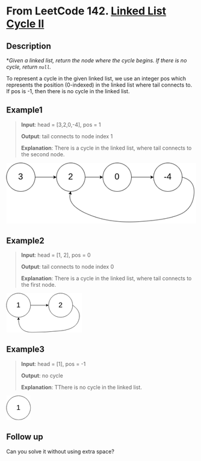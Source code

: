 # From LeetCode 142. [Linked List Cycle II](https://leetcode-cn.com/problems/linked-list-cycle-ii/)

## Description

**Given a linked list, return the node where the cycle begins. If there is no cycle, return `null`.*

To represent a cycle in the given linked list, we use an integer pos which represents the position (0-indexed) in the linked list where tail connects to. If pos is -1, then there is no cycle in the linked list.


## Example1

> **Input**: head = [3,2,0,-4], pos = 1  
>
> **Output**: tail connects to node index 1  
>
> **Explanation**: There is a cycle in the linked list, where tail connects to the second node.

![](img\circularlinkedlist.png)

## Example2

> **Input**: head = [1, 2], pos = 0  
>
> **Output**: tail connects to node index 0
>
> **Explanation**: There is a cycle in the linked list, where tail connects to the first node.

![](img\circularlinkedlist_test2.png)

## Example3

> **Input**: head = [1], pos = -1  
>
> **Output**: no cycle
>
> **Explanation**: TThere is no cycle in the linked list.

![](img\circularlinkedlist_test3.png)

## Follow up
Can you solve it without using extra space?



